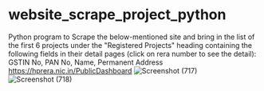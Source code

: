# website_scrape_project_python
Python program to Scrape the below-mentioned site and bring in the list of the first 6 projects under the "Registered Projects" heading containing the following fields in their detail pages (click on rera number to see the detail): GSTIN No, PAN No, Name, Permanent Address  https://hprera.nic.in/PublicDashboard 
![Screenshot (717)](https://github.com/user-attachments/assets/580f2249-0a59-419b-bc3b-1f2da19156d1)
![Screenshot (718)](https://github.com/user-attachments/assets/0adaf7ff-e165-42b1-8bbe-2edf29de68fd)
